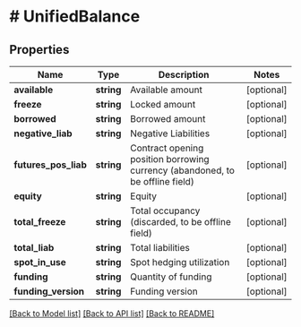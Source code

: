 # # UnifiedBalance

## Properties

Name | Type | Description | Notes
------------ | ------------- | ------------- | -------------
**available** | **string** | Available amount | [optional] 
**freeze** | **string** | Locked amount | [optional] 
**borrowed** | **string** | Borrowed amount | [optional] 
**negative_liab** | **string** | Negative Liabilities | [optional] 
**futures_pos_liab** | **string** | Contract opening position borrowing currency (abandoned, to be offline field) | [optional] 
**equity** | **string** | Equity | [optional] 
**total_freeze** | **string** | Total occupancy (discarded, to be offline field) | [optional] 
**total_liab** | **string** | Total liabilities | [optional] 
**spot_in_use** | **string** | Spot hedging utilization | [optional] 
**funding** | **string** | Quantity of funding | [optional] 
**funding_version** | **string** | Funding version | [optional] 

[[Back to Model list]](../../README.md#documentation-for-models) [[Back to API list]](../../README.md#documentation-for-api-endpoints) [[Back to README]](../../README.md)
